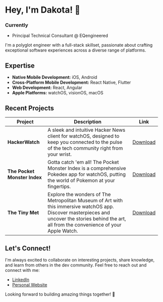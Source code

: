 # Hey, I'm Dakota! 👋

### Currently
- Principal Technical Consultant @ EQengineered

I'm a polyglot engineer with a full-stack skillset, passionate about crafting exceptional software experiences across a diverse range of platforms.

## Expertise

- **Native Mobile Development:** iOS, Android
- **Cross-Platform Mobile Development:** React Native, Flutter
- **Web Development:** React, Angular
- **Apple Platforms:** watchOS, visionOS, macOS

## Recent Projects

| Project                           | Description                                                                                                                                                                                        | Link                                                |
| --------------------------------- | -------------------------------------------------------------------------------------------------------------------------------------------------------------------------------------------------- | --------------------------------------------------- |
| **HackerWatch**                   | A sleek and intuitive Hacker News client for watchOS, designed to keep you connected to the pulse of the tech community right from your wrist.                                                     | [Download](https://apps.apple.com/us/app/hackerwatch-hacker-news/id6479969061)     |
| **The Pocket Monster Index**      | Gotta catch 'em all! The Pocket Monster Index is a comprehensive Pokedex app for watchOS, putting the world of Pokemon at your fingertips.                                                         | [Download](https://testflight.apple.com/join/2L4JpLEW) |
| **The Tiny Met** | Explore the wonders of The Metropolitan Museum of Art with this immersive watchOS app. Discover masterpieces and uncover the stories behind the art, all from the convenience of your Apple Watch. | [Download](https://apps.apple.com/us/app/the-tiny-met/id6736908878) |



## Let's Connect!

I'm always excited to collaborate on interesting projects, share knowledge, and learn from others in the dev community. Feel free to reach out and connect with me:

- [LinkedIn](https://www.linkedin.com/in/dakota-kim/)
- [Personal Website](https://www.dakotakim.com)

Looking forward to building amazing things together! 🚀

<!--
**GhostScientist/GhostScientist** is a ✨ _special_ ✨ repository because its `README.md` (this file) appears on your GitHub profile.

Here are some ideas to get you started:

- 🔭 I’m currently working on: today - a kanban board whose contents reset everyday.
- 🌱 I’m currently learning: Three.js + Flutter + Remix
- 👯 I’m looking to collaborate on: open source projects or technologies to help people.
- 💬 Ask me about: Computer Science, Native/Cross-Platform Mobile Development, DevSecOps, Full Stack Web Development, Microcontrollers, CLI tooling
- I talk about stuff at: dakota.codes
- 📫 How to reach me: keybase details here 
- ⚡ Fun fact: I collect old cameras of all types. My oldest camera is from 1927. Almost 100 years old!
-->
